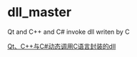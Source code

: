 # dll_master
Qt and C++ and C# invoke dll writen by C

[Qt、C++与C#动态调用C语言封装的dll](https://lison.cc/c-dll-for-qt-N-cpp/)


